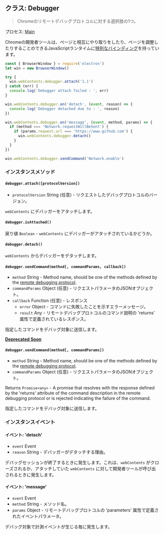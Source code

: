 ## クラス: Debugger

> Chromeのリモートデバッグプロトコルに対する選択肢の1つ。

プロセス: [Main](../glossary.md#main-process)

Chromeの開発者ツールは、ページと相互にやり取りをしたり、ページを調整したりすることのできるJavaScriptランタイムに[特別なバインディング](https://chromedevtools.github.io/devtools-protocol/)を持っています。

```javascript
const { BrowserWindow } = require('electron')
let win = new BrowserWindow()

try {
  win.webContents.debugger.attach('1.1')
} catch (err) {
  console.log('Debugger attach failed : ', err)
}

win.webContents.debugger.on('detach', (event, reason) => {
  console.log('Debugger detached due to : ', reason)
})

win.webContents.debugger.on('message', (event, method, params) => {
  if (method === 'Network.requestWillBeSent') {
    if (params.request.url === 'https://www.github.com') {
      win.webContents.debugger.detach()
    }
  }
})

win.webContents.debugger.sendCommand('Network.enable')
```

### インスタンスメソッド

#### `debugger.attach([protocolVersion])`

* `protocolVersion` String (任意) - リクエストしたデバッグプロトコルのバージョン。

`webContents` にデバッガーをアタッチします。

#### `debugger.isAttached()`

戻り値 `Boolean` - `webContents` にデバッガーがアタッチされているかどうか。

#### `debugger.detach()`

`webContents` からデバッガーをデタッチします。

#### `debugger.sendCommand(method[, commandParams, callback])`

* `method` String - Method name, should be one of the methods defined by the [remote debugging protocol](https://chromedevtools.github.io/devtools-protocol/).
* `commandParams` Object (任意) - リクエストパラメータのJSONオブジェクト。
* `callback` Function (任意) - レスポンス 
  * `error` Object - コマンドに失敗したことを示すエラーメッセージ。
  * `result` Any - リモートデバッグプロトコルのコマンド説明の 'returns' 属性で定義されているレスポンス。

指定したコマンドをデバッグ対象に送信します。

**[Deprecated Soon](promisification.md)**

#### `debugger.sendCommand(method[, commandParams])`

* `method` String - Method name, should be one of the methods defined by the [remote debugging protocol](https://chromedevtools.github.io/devtools-protocol/).
* `commandParams` Object (任意) - リクエストパラメータのJSONオブジェクト。

Returns `Promise<any>` - A promise that resolves with the response defined by the 'returns' attribute of the command description in the remote debugging protocol or is rejected indicating the failure of the command.

指定したコマンドをデバッグ対象に送信します。

### インスタンスイベント

#### イベント: 'detach'

* `event` Event
* `reason` String - デバッガーがデタッチする理由。

デバッグセッションが終了するときに発生します。これは、`webContents` がクローズされるか、アタッチしていた `webContents` に対して開発者ツールが呼び出されるときに発生します。

#### イベント: 'message'

* `event` Event
* `method` String - メソッド名。
* `params` Object - リモートデバッグプロトコルの 'parameters' 属性で定義されたイベントパラメータ。

デバッグ対象で計測イベントが生じる毎に発生します。
